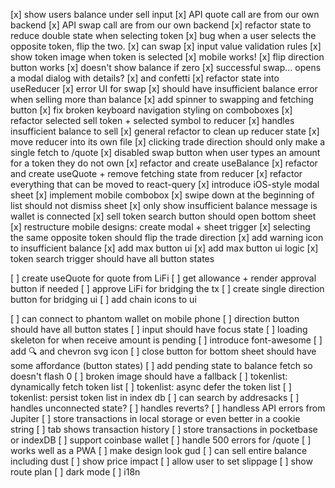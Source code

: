 [x] show users balance under sell input
[x] API quote call are from our own backend
[x] API swap call are from our own backend
[x] refactor state to reduce double state when selecting token
[x] bug when a user selects the opposite token, flip the two.
[x] can swap
[x] input value validation rules
[x] show token image when token is selected
[x] mobile works!
[x] flip direction button works
[x] doesn't show balance if zero
[x] successful swap... opens a modal dialog with details?
[x] and confetti
[x] refactor state into useReducer
[x] error UI for swap
[x] should have insufficient balance error when selling more than balance
[x] add spinner to swapping and fetching button
[x] fix broken keyboard navigation styling on comboboxes
[x] refactor selected sell token + selected symbol to reducer
[x] handles insufficient balance to sell
[x] general refactor to clean up reducer state
[x] move reducer into its own file
[x] clicking trade direction should only make a single fetch to /quote
[x] disabled swap button when user types an amount for a token they do not own
[x] refactor and create useBalance
[x] refactor and create useQuote + remove fetching state from reducer
[x] refactor everything that can be moved to react-query
[x] introduce iOS-style modal sheet
[x] implement mobile combobox
[x] swipe down at the beginning of list should not dismiss sheet
[x] only show insufficient balance message is wallet is connected
[x] sell token search button should open bottom sheet
[x] restructure mobile designs: create modal + sheet trigger
[x] selecting the same opposite token should flip the trade direction
[x] add warning icon to insufficient balance
[x] add max button ui
[x] add max button ui logic
[x] token search trigger should have all button states

[ ] create useQuote for quote from LiFi
[ ] get allowance + render approval button if needed
[ ] approve LiFi for bridging the tx
[ ] create single direction button for bridging ui
[ ] add chain icons to ui

[ ] can connect to phantom wallet on mobile phone
[ ] direction button should have all button states
[ ] input should have focus state
[ ] loading skeleton for when receive amount is pending
[ ] introduce font-awesome
[ ] add 🔍 and chevron svg icon
[ ] close button for bottom sheet should have some affordance (button states)
[ ] add pending state to balance fetch so doesn't flash 0
[ ] broken image should have a fallback
[ ] tokenlist: dynamically fetch token list
[ ] tokenlist: async defer the token list
[ ] tokenlist: persist token list in index db
[ ] can search by addresacks
[ ] handles unconnected state?
[ ] handles reverts?
[ ] handless API errors from Jupiter
[ ] store transactions in local storage or even better in a cookie string
[ ] tab shows transaction history
[ ] store transactions in pocketbase or indexDB
[ ] support coinbase wallet
[ ] handle 500 errors for /quote
[ ] works well as a PWA
[ ] make design look gud
[ ] can sell entire balance including dust
[ ] show price impact
[ ] allow user to set slippage
[ ] show route plan
[ ] dark mode
[ ] i18n
